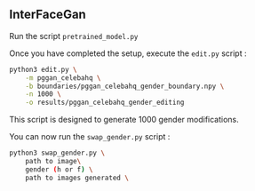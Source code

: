 ## InterFaceGan

Run the script `pretrained_model.py`

Once you have completed the setup, execute the `edit.py` script :

```bash
python3 edit.py \
    -m pggan_celebahq \
    -b boundaries/pggan_celebahq_gender_boundary.npy \
    -n 1000 \
    -o results/pggan_celebahq_gender_editing
```
This script is designed to generate 1000 gender modifications.

You can now run the `swap_gender.py` script :
```bash
python3 swap_gender.py \
    path to image\
    gender (h or f) \
    path to images generated \
```

